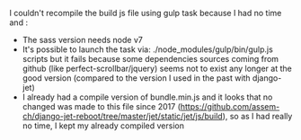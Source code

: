 I couldn't recompile the build js file using gulp task because I had no time and :

- The sass version needs node v7
- It's possible to launch the task via: ./node_modules/gulp/bin/gulp.js scripts but it fails because some dependencies sources coming from github (like perfect-scrollbar/jquery) seems not to exist any longer at the good version (compared to the version I used in the past with django-jet)
- I already had a compile version of bundle.min.js and it looks that no changed was made to this file since 2017 (https://github.com/assem-ch/django-jet-reboot/tree/master/jet/static/jet/js/build), so as I had really no time, I kept my already compiled version



